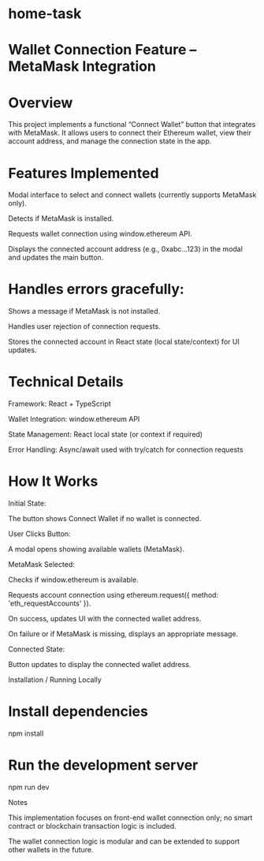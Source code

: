 # home-task

# Wallet Connection Feature – MetaMask Integration

# Overview

This project implements a functional “Connect Wallet” button that integrates with MetaMask. It allows users to connect their Ethereum wallet, view their account address, and manage the connection state in the app.

# Features Implemented

Modal interface to select and connect wallets (currently supports MetaMask only).

Detects if MetaMask is installed.

Requests wallet connection using window.ethereum API.

Displays the connected account address (e.g., 0xabc...123) in the modal and updates the main button.

# Handles errors gracefully:

Shows a message if MetaMask is not installed.

Handles user rejection of connection requests.

Stores the connected account in React state (local state/context) for UI updates.

# Technical Details

Framework: React + TypeScript

Wallet Integration: window.ethereum API

State Management: React local state (or context if required)

Error Handling: Async/await used with try/catch for connection requests

# How It Works

Initial State:

The button shows Connect Wallet if no wallet is connected.

User Clicks Button:

A modal opens showing available wallets (MetaMask).

MetaMask Selected:

Checks if window.ethereum is available.

Requests account connection using ethereum.request({ method: 'eth_requestAccounts' }).

On success, updates UI with the connected wallet address.

On failure or if MetaMask is missing, displays an appropriate message.

Connected State:

Button updates to display the connected wallet address.

Installation / Running Locally
# Install dependencies
npm install

# Run the development server
npm run dev

Notes

This implementation focuses on front-end wallet connection only; no smart contract or blockchain transaction logic is included.

The wallet connection logic is modular and can be extended to support other wallets in the future.
